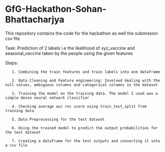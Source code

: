 # GfG-Hackathon-Sohan-Bhattacharjya
This repository contains the code for the hackathon as well the submission csv file

Task: Prediction of 2 labels i.e the likelihood of xyz_vaccine and seasonal_vaccine taken by the people using the given features

Steps: 
       
       1. Combining the train features and train labels into one dataframe
       
       2. Data Cleaning and Feature engineering: Involved dealing with the null values, ambiguous columns and categorical columns in the dataset
       
       3. Training the model on the training data. The model I used was a simple dense neural network classifier
       
       4. Checking average auc roc score using train_test_split from training data
       
       5. Data Preprocessing for the test dataset 
       
       6. Using the trained model to predict the output probabilities for the test dataset
       
       7. Creating a dataframe for the test outputs and converting it into a csv file
